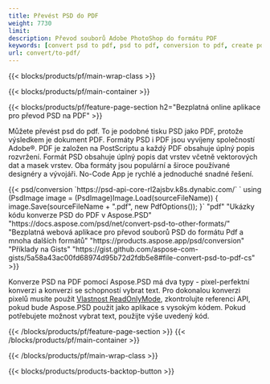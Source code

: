 ```yaml
---
title: Převést PSD do PDF
weight: 7730
limit: 
description: Převod souborů Adobe PhotoShop do formátu PDF
keywords: [convert psd to pdf, psd to pdf, conversion to pdf, create pdf from psd, print psd as pdf]
url: convert/to-pdf/
---
```


{{< blocks/products/pf/main-wrap-class >}}

{{< blocks/products/pf/main-container >}}

{{< blocks/products/pf/feature-page-section h2="Bezplatná online aplikace pro převod PSD na PDF" >}}
<p>Můžete převést psd do pdf. To je podobné tisku PSD jako PDF, protože výsledkem je dokument PDF. Formáty PSD i PDF jsou vyvíjeny společností Adobe®. PDF je založen na PostScriptu a každý PDF obsahuje úplný popis rozvržení. Formát PSD obsahuje úplný popis dat vrstev včetně vektorových dat a masek vrstev. Oba formáty jsou populární a široce používané designéry a vývojáři. No-Code App je rychlé a jednoduché snadné řešení.</p>
{{< psd/conversion `https://psd-api-core-rl2ajsbv.k8s.dynabic.com/` 
`    using (PsdImage image = (PsdImage)Image.Load(sourceFileName))
    {
        image.Save(sourceFileName + ".pdf", new PdfOptions());
    }` 
	"pdf" 
"Ukázky kódu konverze PSD do PDF v Aspose.PSD"  "https://docs.aspose.com/psd/net/convert-psd-to-other-formats/" 
"Bezplatná webová aplikace pro převod souborů PSD do formátu Pdf a mnoha dalších formátů" "https://products.aspose.app/psd/conversion" 
"Příklady na Gists" "https://gist.github.com/aspose-com-gists/5a58a43ac00fd68974d95b72d2fdb5e8#file-convert-psd-to-pdf-cs" >}}
<p>Konverze PSD na PDF pomocí Aspose.PSD má dva typy - pixel-perfektní konverzi a konverzi se schopností vybrat text. Pro dokonalou konverzi pixelů musíte použít <a href="https://reference.aspose.com/psd/net/aspose.psd.imageloadoptions/psdloadoptions/readonlymode/">Vlastnost ReadOnlyMode</a>, zkontrolujte referenci API, pokud bude Aspose.PSD použit jako aplikace s vysokým kódem. Pokud potřebujete možnost vybrat text, použijte výše uvedený kód.</p>
{{< /blocks/products/pf/feature-page-section >}}
{{< /blocks/products/pf/main-container >}}


{{< /blocks/products/pf/main-wrap-class >}}

{{< blocks/products/products-backtop-button >}}
